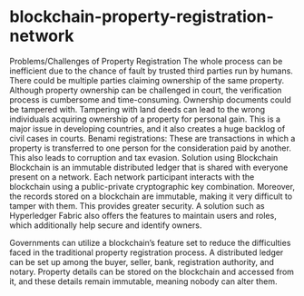 # blockchain-property-registration-network
Problems/Challenges of Property Registration
The whole process can be inefficient due to the chance of fault by trusted third parties run by humans.
There could be multiple parties claiming ownership of the same property.
Although property ownership can be challenged in court, the verification process is cumbersome and time-consuming.
Ownership documents could be tampered with.
Tampering with land deeds can lead to the wrong individuals acquiring ownership of a property for personal gain. This is a major issue in developing countries, and it also creates a huge backlog of civil cases in courts.
Benami registrations: These are transactions in which a property is transferred to one person for the consideration paid by another. This also leads to corruption and tax evasion.
Solution using Blockchain
Blockchain is an immutable distributed ledger that is shared with everyone present on a network. Each network participant interacts with the blockchain using a public-private cryptographic key combination. Moreover, the records stored on a blockchain are immutable, making it very difficult to tamper with them. This provides greater security. A solution such as Hyperledger Fabric also offers the features to maintain users and roles, which additionally help secure and identify owners.

 

Governments can utilize a blockchain’s feature set to reduce the difficulties faced in the traditional property registration process. A distributed ledger can be set up among the buyer, seller, bank, registration authority, and notary. Property details can be stored on the blockchain and accessed from it, and these details remain immutable, meaning nobody can alter them.
